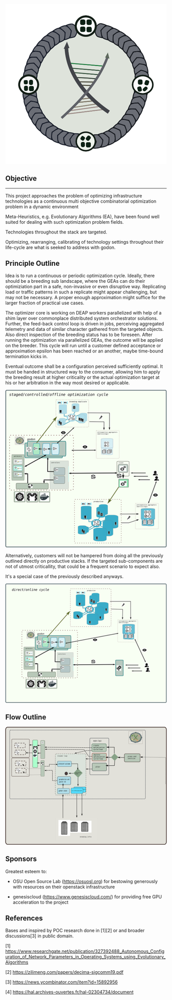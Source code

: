 <!--
Copyright (c) 2019 Matthias Tafelmeier.

This file is part of godon

godon is free software: you can redistribute it and/or modify
it under the terms of the GNU Affero General Public License as
published by the Free Software Foundation, either version 3 of the
License, or (at your option) any later version.

godon is distributed in the hope that it will be useful,
but WITHOUT ANY WARRANTY; without even the implied warranty of
MERCHANTABILITY or FITNESS FOR A PARTICULAR PURPOSE.  See the
GNU Affero General Public License for more details.

You should have received a copy of the GNU Affero General Public License
along with this godon. If not, see <http://www.gnu.org/licenses/>.
-->

![Emblem](https://raw.githubusercontent.com/cherusk/godon/master/docs_content/logo.svg?sanitize=true)

## Objective
-------------

This project approaches the problem of optimizing infrastructure technologies 
as a continuous multi objective combinatorial optimization problem in a dynamic environment

Meta-Heuristics, e.g. Evolutionary Algorithms (EA), have been found well suited for dealing with 
such optimization problem fields.

Technologies throughout the stack are targeted.

Optimizing, rearranging, calibrating of technology settings throughout their life-cycle are 
what is seeked to address with godon.

## Principle Outline

Idea is to run a continuous or periodic optimization cycle. Ideally, there
should be a breeding sub landscape, where the GEAs can do their optimiziation
part in a safe, non-invasive or even disruptive way. Replicating load or
traffic patterns in such a replicate might appear challenging, but may not be
necessary. A proper enough approximation might suffice for the larger fraction
of practical use cases.

The optimizer core is working on DEAP workers parallelized with help of a shim
layer over commonplace distributed system orchestrator solutions. Further, the
feed-back control loop is driven in jobs, perceiving aggregated telemetry and
data of similar character gathered from the targeted objects. Also direct
inspection of the breeding status has to be foreseen. After running the
optimization via parallelized GEAs, the outcome will be applied on the breeder.
This cycle will run until a customer defined acceptance or approximation
epsilon has been reached or an another, maybe time-bound termination kicks in.

Eventual outcome shall be a configuration perceived sufficiently optimal.  It
must be handed in structured way to the consumer, allowing him to apply the
breeding result at higher criticality or the actual optimization target at his
or her arbitration in the way most desired or applicable.

![Outline_online](https://raw.githubusercontent.com/cherusk/godon/master/docs_content/drawings/staged_structure.svg?sanitize=true)

Alternatively, customers will not be hampered from doing all the previously
outlined directly on productive stacks.  If the targeted sub-components are not
of utmost criticallity, that could be a frequent scenario to expect also.

It's a special case of the previously described anyways.

![Outline_staged](https://raw.githubusercontent.com/cherusk/godon/master/docs_content/drawings/online_structure.svg?sanitize=true)

## Flow Outline

![Flow](https://raw.githubusercontent.com/cherusk/godon/master/docs_content/drawings/engine_flow.svg?sanitize=true)

## Sponsors

Greatest esteem to:

* OSU Open Source Lab (https://osuosl.org) for bestowing generously with resources on their openstack infrastructure

* genesiscloud (https://www.genesiscloud.com/) for providing free GPU acceleration to the project

## References 

Bases and inspired by POC research done in [1][2] or and broader discussions[3] in public domain.

[1] https://www.researchgate.net/publication/327392488_Autonomous_Configuration_of_Network_Parameters_in_Operating_Systems_using_Evolutionary_Algorithms

[2] https://zilimeng.com/papers/decima-sigcomm19.pdf

[3] https://news.ycombinator.com/item?id=15892956

[4] https://hal.archives-ouvertes.fr/hal-02304734/document 

